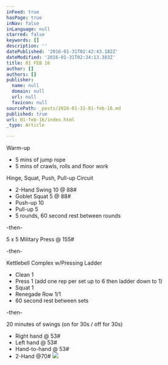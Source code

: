 ```yaml
---
inFeed: true
hasPage: true
inNav: false
inLanguage: null
starred: false
keywords: []
description: ''
datePublished: '2016-01-31T02:42:43.182Z'
dateModified: '2016-01-31T02:34:13.383Z'
title: 01 FEB 16
author: []
authors: []
publisher:
  name: null
  domain: null
  url: null
  favicon: null
sourcePath: _posts/2016-01-31-01-feb-16.md
published: true
url: 01-feb-16/index.html
_type: Article

---
```

Warm-up

* 5 mins of jump rope
* 5 mins of crawls, rolls and floor work

Hinge, Squat, Push, Pull-up Circuit

* 2-Hand Swing 10 @ 88\#
* Goblet Squat 5 @ 88\#
* Push-up 10
* Pull-up 5
* 5 rounds, 60 second rest between rounds

-then-

5 x 5 Military Press @ 155\#

-then-

Kettlebell Complex w/Pressing Ladder

* Clean 1
* Press 1 (add one rep per set up to 6 then ladder down to 1)
* Squat 1
* Renegade Row 1/1
* 60 second rest between sets

-then-

20 minutes of swings (on for 30s / off for 30s)

* Right hand @ 53\#
* Left hand @ 53\#
* Hand-to-hand @ 53\#
* 2-Hand @70\#
![](https://the-grid-user-content.s3-us-west-2.amazonaws.com/c17e2d0e-985a-4fb7-b415-324d0d528a39.jpg)